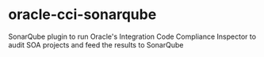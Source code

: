 # oracle-cci-sonarqube
SonarQube plugin to run Oracle's Integration Code Compliance Inspector to audit SOA projects and feed the results to SonarQube
